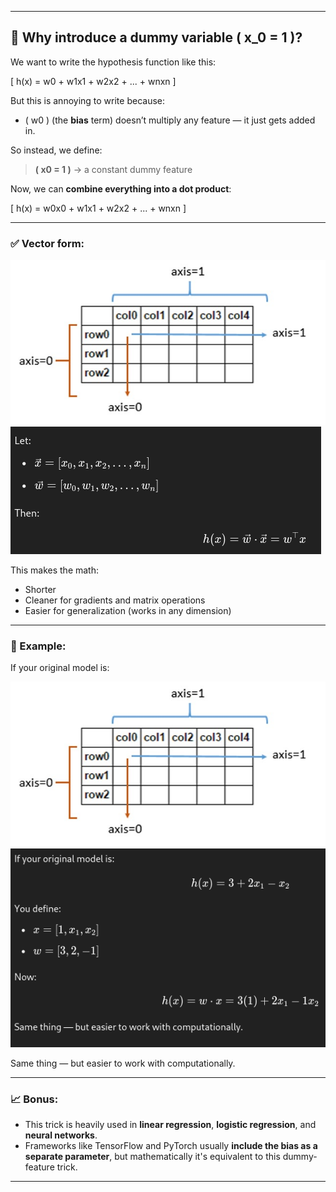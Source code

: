 
---

## 📌 Why introduce a dummy variable \( x_0 = 1 \)?

We want to write the hypothesis function like this:

\[
h(x) = w0 + w1x1 + w2x2 + ... + wnxn
\]

But this is annoying to write because:
- \( w0 \) (the **bias** term) doesn’t multiply any feature — it just gets added in.

So instead, we define:

> **\( x0 = 1 \)** → a constant dummy feature

Now, we can **combine everything into a dot product**:

\[
h(x) = w0x0 + w1x1 + w2x2 + ... + wnxn
\]

---

### ✅ Vector form:

![](util_pictures_for_explaination_README/numpy_axis.jpg)
![](util_pictures_for_explaination_README/explaiantion/vector.png)

This makes the math:
- Shorter
- Cleaner for gradients and matrix operations
- Easier for generalization (works in any dimension)

---

### 🧠 Example:

If your original model is:

![](util_pictures_for_explaination_README/numpy_axis.jpg)
![](util_pictures_for_explaination_README/explaiantion/same_thing_but_easier.png)

Same thing — but easier to work with computationally.

---

### 📈 Bonus:

- This trick is heavily used in **linear regression**, **logistic regression**, and **neural networks**.
- Frameworks like TensorFlow and PyTorch usually **include the bias as a separate parameter**, but mathematically it's equivalent to this dummy-feature trick.

---

